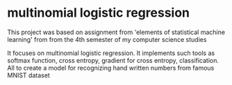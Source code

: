 # multinomial logistic regression
This project was based on assignment from 'elements of statistical machine learning' from from the 4th semester of my computer science studies

It focuses on multinomial logistic regression. It implements such tools as softmax function, cross entropy, gradient for cross entropy, classification. All to create a model for recognizing hand written numbers from famous MNIST dataset